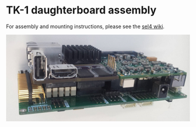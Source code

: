 # TK-1 daughterboard assembly

For assembly and mounting instructions, please see the [sel4 wiki][wiki].

[wiki]: https://wiki.sel4.systems/Hardware/CEI_TK1_SOM/Daughter-Board

![Assembled daughterboard and TK-1](/images/tk1_assembled.jpg)

